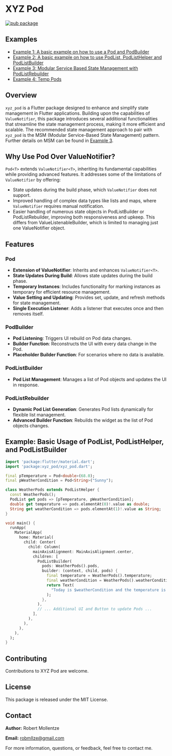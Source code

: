 # XYZ Pod

[![pub package](https://img.shields.io/pub/v/xyz_pod.svg)](https://pub.dev/packages/xyz_pod)

## Examples

- [Example 1: A basic example on how to use a Pod and PodBuilder](https://github.com/robmllze/xyz_pod/blob/main/more_examples/example_pod_builder/lib/main.dart)
- [Example 2: A basic example on how to use PodList, PodListHelper and PodListBuilder](https://github.com/robmllze/xyz_pod/blob/main/more_examples/example_pod_list_builder/lib/main.dart)
- [Example 3: Modular Service Based State Management with PodListRebuilder](https://github.com/robmllze/xyz_pod/blob/main/more_examples/example_pod_rebuilder/lib/main.dart)
- [Example 4: Temp Pods](https://github.com/robmllze/xyz_pod/blob/main/more_examples/example_temp_pods/lib/main.dart)

## Overview
`xyz_pod` is a Flutter package designed to enhance and simplify state management in Flutter applications. Building upon the capabilities of `ValueNotifier`, this package introduces several additional functionalities that streamline the state management process, making it more efficient and scalable. The recommended state management approach to pair with `xyz_pod` is the MSM (Modular Service-Based State Management) pattern. Further details on MSM can be found in [Example 3](https://github.com/robmllze/xyz_pod/blob/main/more_examples/example_pod_rebuilder/lib/main.dart).

## Why Use Pod Over ValueNotifier?
`Pod<T>` extends `ValueNotifier<T>`, inheriting its fundamental capabilities while providing advanced features. It addresses some of the limitations of `ValueNotifier` by offering:
- State updates during the build phase, which `ValueNotifier` does not support.
- Improved handling of complex data types like lists and maps, where `ValueNotifier` requires manual notification.
- Easier handling of numerous state objects in PodListBuilder or PodListRebuilder, improving both responsiveness and upkeep. This differs from ValueListenableBuilder, which is limited to managing just one ValueNotifier object.

## Features

### Pod<T>
- **Extension of ValueNotifier**: Inherits and enhances `ValueNotifier<T>`.
- **State Updates During Build**: Allows state updates during the build phase.
- **Temporary Instances**: Includes functionality for marking instances as temporary for efficient resource management.
- **Value Setting and Updating**: Provides set, update, and refresh methods for state management.
- **Single Execution Listener**: Adds a listener that executes once and then removes itself.

### PodBuilder
- **Pod Listening**: Triggers UI rebuild on Pod data changes.
- **Builder Function**: Reconstructs the UI with every data change in the Pod.
- **Placeholder Builder Function**: For scenarios where no data is available.

### PodListBuilder
- **Pod List Management**: Manages a list of Pod objects and updates the UI in response.

### PodListRebuilder
- **Dynamic Pod List Generation**: Generates Pod lists dynamically for flexible list management.
- **Advanced Builder Function**: Rebuilds the widget as the list of Pod objects changes.

## Example: Basic Usage of PodList, PodListHelper, and PodListBuilder

```dart
import 'package:flutter/material.dart';
import 'package:xyz_pod/xyz_pod.dart';

final pTemperature = Pod<double>(68.0);
final pWeatherCondition = Pod<String>("Sunny");

class WeatherPods extends PodListHelper {
  const WeatherPods();
  PodList get pods => [pTemperature, pWeatherCondition];
  double get temperature => pods.elementAt(0)!.value as double;
  String get weatherCondition => pods.elementAt(1)!.value as String;
}

void main() {
  runApp(
    MaterialApp(
      home: Material(
        child: Center(
          child: Column(
            mainAxisAlignment: MainAxisAlignment.center,
            children: [
              PodListBuilder(
                pods: WeatherPods().pods,
                builder: (context, child, pods) {
                  final temperature = WeatherPods().temperature;
                  final weatherCondition = WeatherPods().weatherCondition;
                  return Text(
                    "Today is $weatherCondition and the temperature is $temperature°F.",
                  );
                },
              ),
              // ... Additional UI and Button to update Pods ...
            ],
          ),
        ),
      ),
    ),
  );
}
```

## Contributing

Contributions to XYZ Pod are welcome.

## License

This package is released under the MIT License.

## Contact

**Author:** Robert Mollentze

**Email:** robmllze@gmail.com

For more information, questions, or feedback, feel free to contact me.
